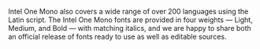 Intel One Mono also covers a wide range of over 200 languages using the Latin script. The Intel One Mono fonts are provided in four weights — Light,  Medium, and Bold — with matching italics, and we are happy to share both an official release of fonts ready to use as well as editable sources.
